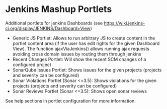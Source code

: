 Jenkins Mashup Portlets
=======================

Additional portlets for jenkins Dashboards (see https://wiki.jenkins-ci.org/display/JENKINS/Dashboard+View)

- Generic JS Portlet: Allows to run arbitrary JS to create content in the portlet 
  content area (if the user has edit rights for the given Dashboard View). The function ajaxViaJenkins() 
  allows running ajax requests avoiding cross domain issues by routing them through jenkins
- Recent Changes Portlet: Will show the recent SCM changes of a configured project
- SonarQube Issues Portlet: Shows issues for the given projects (projects and severity can be configured)
- Sonar Violations Portlet (Sonar <=3.5): Shows violations for the given projects (projects and severity can be configured)
- Sonar Reviews Portlet (Sonar <=3.5): Shows open sonar reviews

See help sections in portlet configuration for more information.